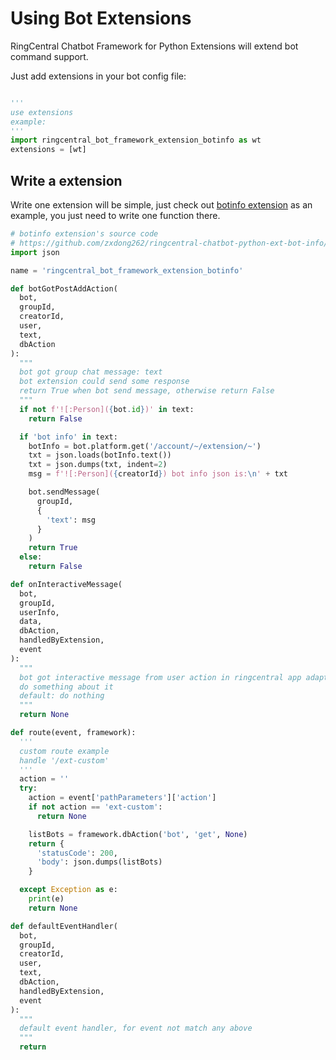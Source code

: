 
# Using Bot Extensions

RingCentral Chatbot Framework for Python Extensions will extend bot command support.

Just add extensions in your bot config file:

```python

'''
use extensions
example:
'''
import ringcentral_bot_framework_extension_botinfo as wt
extensions = [wt]
```

## Write a extension

Write one extension will be simple, just check out [botinfo extension](https://github.com/zxdong262/ringcentral-chatbot-python-ext-bot-info) as an example, you just need to write one function there.

```python
# botinfo extension's source code
# https://github.com/zxdong262/ringcentral-chatbot-python-ext-bot-info/blob/master/ringcentral_bot_framework_extension_botinfo/__init__.py
import json

name = 'ringcentral_bot_framework_extension_botinfo'

def botGotPostAddAction(
  bot,
  groupId,
  creatorId,
  user,
  text,
  dbAction
):
  """
  bot got group chat message: text
  bot extension could send some response
  return True when bot send message, otherwise return False
  """
  if not f'![:Person]({bot.id})' in text:
    return False

  if 'bot info' in text:
    botInfo = bot.platform.get('/account/~/extension/~')
    txt = json.loads(botInfo.text())
    txt = json.dumps(txt, indent=2)
    msg = f'![:Person]({creatorId}) bot info json is:\n' + txt

    bot.sendMessage(
      groupId,
      {
        'text': msg
      }
    )
    return True
  else:
    return False

def onInteractiveMessage(
  bot,
  groupId,
  userInfo,
  data,
  dbAction,
  handledByExtension,
  event
):
  """
  bot got interactive message from user action in ringcentral app adaptive cards,
  do something about it
  default: do nothing
  """
  return None

def route(event, framework):
  '''
  custom route example
  handle '/ext-custom'
  '''
  action = ''
  try:
    action = event['pathParameters']['action']
    if not action == 'ext-custom':
      return None

    listBots = framework.dbAction('bot', 'get', None)
    return {
      'statusCode': 200,
      'body': json.dumps(listBots)
    }

  except Exception as e:
    print(e)
    return None

def defaultEventHandler(
  bot,
  groupId,
  creatorId,
  user,
  text,
  dbAction,
  handledByExtension,
  event
):
  """
  default event handler, for event not match any above
  """
  return
```